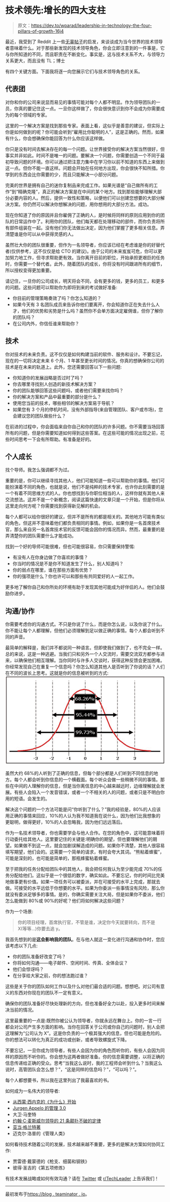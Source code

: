 # 技术领先:增长的四大支柱

> 原文：<https://dev.to/wparad/leadership-in-technology-the-four-pillars-of-growth-16j4>

最近，我受到了 Reddit 上一些[无辜帖子](https://www.reddit.com/r/startups/comments/afxgtz/how_to_be_a_great_cto/)的启发，来谈谈成为当今世界的技术领导者意味着什么。对于那些新发现的技术领导角色，你会立即注意到的一件事是，它与你所知道的不同，而且职责在不断变化。事实是，这与技术关系不大，与领导力关系更大，而且没有 TL；博士

有四个关键方面。下面我将逐一向您展示它们与技术领导角色的关系。

## 代表团

对你和你的公司来说显而易见的事情可能对每个人都不明显。作为领导团队的一员，你真的要记住这一点。一旦你这样做了，你会很快意识到你不会成为你需要成为的每个领域的专家。

这里的一个解决方案是找到那些专家。表面上看，这似乎是善意的建议，但实际上你是如何做到的呢？你可能会听到“雇用比你聪明的人”，这是正确的。然而，如果有什么，你会想确保你能回答为什么你应该这样做。

你只是没有时间去解决存在的每一个问题。让世界接受你的解决方案当然很好，但事实并非如此。时间不是唯一的问题。要解决一个问题，你需要创造一个不同于最初导致问题的环境。你可以通过把注意力集中在学习你以前不知道的东西上来做到这一点。但你不能一直这样。问题会开始在任何地方出现，你会很快不知所措。你学到的东西会比你需要的少，而且只能解决一小部分问题。

完美的世界是拥有自己的迷你复制品来完成工作。如果光谱是“自己做所有的工作”到“精确克隆”，真正的解决方案是在中间的某个地方。找到那些能够理解大部分必要内容的人。然后，提供一致性和策略，以便他们可以创建您想要的大部分解决方案。你仍然可以解决你想解决的问题，用你想用的大部分方法。成功。

现在你知道了你的原因并且你雇佣了正确的人，是时候将同样的原则应用到你的团队的日常运作中了。利用你的团队，他们每天都在处理移动的部件，而你负责将所有部件组装在一起。没有他们你无法做出决定，因为他们掌握了更多相关信息。弄清楚谁是你可以从中获得灵感的人。

虽然壮大你的团队很重要，但作为一名领导者，你应该已经在考虑谁是你的好替代者(仅供参考，这不仅仅是给 CTO 的建议)。由于公司的未来岌岌可危，你可以更加努力地工作，但寻求帮助更有效。当你离开目前的职位，开始承担更艰巨的任务时，你需要一个替代者。此外，随着团队的成长，你将没有时间跟进所有的细节，所以授权变得更加重要。

请记住，一旦你的公司成长，明天将会不同，会有更多的钱，更多的员工，和更多的问题。这些问题可以帮助你为即将到来的考试做好准备:

*   你目前的管理策略奏效了吗？你怎么知道的？
*   如果今天有 3 名团队成员来告诉你他们要离开，你会知道你正在失去什么人才，他们的优势和劣势是什么吗？虽然你不会单方面决定雇佣谁，但你了解你的团队吗？
*   在公司内外，你信任谁来帮助你？

## 技术

你对技术的未来负责。这不仅仅是如何构建当前的软件、服务和设计。不要忘记，现在的一切将决定未来 6 个月、1 年甚至更长时间的情况。你真的想确保你公司的技术是在未来的轨道上。此外，您还需要回答以下一些问题:

*   你知道你的发展战略是否过时了吗？
*   你去哪里寻找别人创造的新技术解决方案？
*   你的团队能够回答这些问题吗，或者他们需要来找你吗？
*   你的解决方案和产品中最重要的部分是什么？
*   使用您当前的技术，哪些相邻的解决方案易于导航？
*   如果您有 3 个月的停机时间，没有外部指导(来自管理团队、客户或市场)，您会建议您的团队做些什么？

在前进的过程中，你会面临来自你自己和你的团队的许多问题。你不需要当场回答所有的问题，但是你需要知道如何得到这些答案。在这些可能的情况出现之前，花些时间思考一下会有所帮助。有准备是好的。

## 个人成长

找个导师。我怎么强调都不为过。

重要的是，你可以继续寻找其他人，他们可能知道一些可以帮助你的事情。他们可能扮演着不同的角色，也就是说，他们不是纯粹的技术专家，也许你此刻需要的是一个有着不同思维方式的人。你也想找到与你职位相当的人，这样你就有其他人来交流想法。这并不是一个新概念，阅读这篇快速的文章只是一个开始，但是你将从这里走向何方呢？你需要找到获得新见解的机会。

每个人都可以给你很好的建议，但并不是所有的都是相关的。其他地方可能有类似的角色，但这并不意味着他们都负责相同的事情。例如，如果你是一名首席技术官，那么来自另一名首席技术官的反馈可能会因你的情况而异。然而，最重要的是弄清楚你的团队需要什么才能成功。

找到一个好的导师可能很难，但也可能很容易，你只需要保持警惕:

*   有没有人在你身边做了你喜欢的事情？
*   你当时的情况是不是你不知道发生了什么，别人知道吗？
*   你的弱点在哪里，谁在那些方面有优势？
*   你的强项是什么？你也许可以和那些有共同爱好的人一起工作。

更多地了解你自己和你所处的环境有助于发现其他可能成为好伴侣的人。他们会鼓励你进步。

## 沟通/协作

你需要考虑你的沟通方式。不只是你说了什么，而是你怎么说，以及你说了什么。你不能让每个人都理解，但他们必须理解到足以做正确的事情。每个人都会听到不同的声音。

最简单的解释是，我们并不都说同一种语言。但即使我们做到了，也不完全一样。总的来说，这是一种逃避。当我们只和另外一个人交流时，需要交流双方都参与进来，以确保他们相互理解。当你同时与许多人交谈时，获得这种反馈会更加困难。你经常发现自己在重复一个信息吗？你怎么知道其他人是否听到了你说的话？人们在不同的波长上思考。这就是你的信息被听到的方式:
[![](img/702d708a1e8ae9146a1de4eb4cb1c5dc.png)](https://cdn-images-1.medium.com/max/880/0*ir7B8RR3Ys8IUX3y.png)

虽然大约 68%的人听到了正确的信息，但每个部分都是人们听到不同信息的地方。每个人都会听到你信息的一个横截面。每个听众会做一些稍微不同的事情。那些在中间的人理解你的信息，但是当你离信息的中心越来越远时，边缘理解就会发展。有些人会陷入一个发音错误，或者一个不相关的人的问题，或者只是不明白你用的短语。会发生的。

解决这个问题的一个方法可能是问“你听到了什么？”我的经验是，80%的人应该用正确的事情来回应，10%的人认为我不知道我在说什么，因为他们比我想象的更聪明，做得更好，10%的人会忽略我，因为他们远远落后。

作为一名技术领导者，你也需要学会与他人合作。在您的角色中，这可能意味着将行动委托给其他人。这里要记住的关键是:明确你的期望，但也要理解他们的期望。如果做不到这一点，就会加剧误解造成的问题。如果你不清楚，其他人很容易填写期望，他们会的。这需要一个简单的请求，有时会夸大其词。“熊粘着蜂蜜”，可能是深刻的，也可能是简单的，那瓶蜂蜜粘着蜂蜜。

至于把我的任务分配给团队中的其他人，我会把任何我认为至少能完成 70%的任务分配给他们。这似乎是一个很低的数字，确实如此。不要忘记，你的时间比完美地做事更有价值。如果一项任务可以被委派，并在可接受的水平上完成，那就去做。可接受的水平远低于你想要的水平。如果为你委派一些事情没有风险，那么你就没有委派足够多的事情。是的，你确实需要关注大局，但是如果你不委派，他们怎么能做到 80%或 90%的好呢？他们将如何解决这些问题？

作为一个场景:

> 你的项目经理，首席执行官，不管是谁，决定你今天就要转向，而不是 X(等等...)你要去追 y。

我首先想到的是**这会影响我的团队**。在与他人就这一变化进行沟通和协作时，您应该考虑以下几点:

*   你的团队准备好改变了吗？
*   你将如何沟通——电子邮件、空闲时间、传真、全体会议？
*   他们会惊讶吗？
*   在分享给大家之前，你的想法跑过谁？

这些是关于你的团队如何工作以及什么对他们最合适的问题。想想吧。对公司有意义的东西对你现在的团队不一定有意义。

确保你的团队准备好尽快处理新的方向，但也准备好全力以赴，投入更多时间来解决当前的情况。

这里最重要的一点是:既然你被公认为领导者，你就永远在舞台上。你的一言一行都会对公司产生多方面的影响。当你在回答关于公司或你自己的问题时，别人会把这理解为“公司认为 X”。这是你负责的一个极其强大的信息，但也可能是危险的。你的想法可以转化为真正的成功或创新，或者导致螺旋式下降。

不要忘记，一旦你成为领导者，有些人会因为你的角色而听你的，有些人会因为同样的原因而不听你的。你会想为这两者做好准备。你的信息需要调整，以将正确的信息传递给正确的受众。思考“当我这么说时，我的工程师会听到什么？当我这么说时，高管团队会怎么想？”，“这是同样的信息吗？”，“可以吗？”。

每个人都想要书，所以我在这里列出了我最喜欢的书。

如何成为一名伟大的领导者:

*   [从西蒙·西内克的《为什么》开始](https://www.goodreads.com/book/show/7108725-start-with-why)
*   [Jurgen Appelo 的管理 3.0](https://www.goodreads.com/book/show/10210821-management-3-0)
*   大卫·马奎特
*   [约翰·C·麦斯威尔领导的 21 条颠扑不破的定律](https://www.goodreads.com/book/show/815716.The_21_Irrefutable_Laws_of_Leadership)
*   [亚当·格兰特著](https://www.goodreads.com/book/show/16158498-give-and-take)
*   迈克尔·洛普的《管理人类》

如何看待技术随着公司的发展，技术越来越不重要，更多的是解决方案如何协同工作:

*   贾雷德·戴蒙德的《枪支、细菌和钢铁》
*   彼得·圣吉的《第五项修炼》

有技术发展战略或如何有效沟通？请在 [Twitter](https://twitter.com/yourTeaminator) 或 [r/TechLeader](https://www.reddit.com/r/TechLeader/) 上告诉我们！

* * *

最初发布于[https://blog . teaminator . io](https://blog.teaminator.io)。